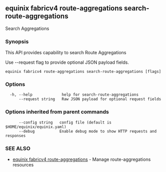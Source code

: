 ## equinix fabricv4 route-aggregations search-route-aggregations

Search Aggregations

### Synopsis

This API provides capability to search Route Aggregations

Use --request flag to provide optional JSON payload fields.

```
equinix fabricv4 route-aggregations search-route-aggregations [flags]
```

### Options

```
  -h, --help             help for search-route-aggregations
      --request string   Raw JSON payload for optional request fields
```

### Options inherited from parent commands

```
      --config string   config file (default is $HOME/equinix/equinix.yaml)
      --debug           Enable debug mode to show HTTP requests and responses
```

### SEE ALSO

* [equinix fabricv4 route-aggregations](equinix_fabricv4_route-aggregations.md)	 - Manage route-aggregations resources


